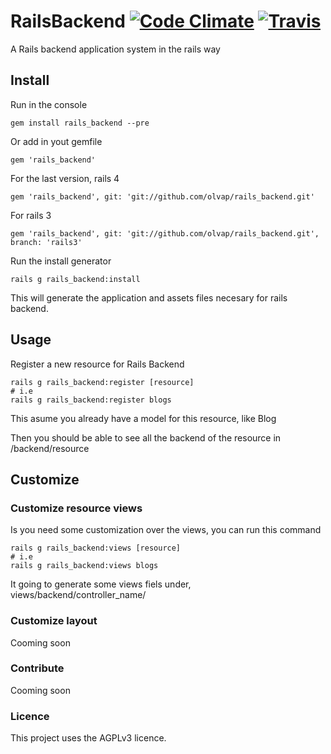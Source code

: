 # RailsBackend [![Code Climate](https://codeclimate.com/github/olvap/rails_backend.png)](https://codeclimate.com/github/olvap/rails_backend) [![Travis](https://travis-ci.org/BlueLemon/rails_backend.png)](https://travis-ci.org/BlueLemon/rails_backend)

A Rails backend application system in the rails way

## Install

Run in the console

    gem install rails_backend --pre

Or add in yout gemfile

    gem 'rails_backend'

For the last version, rails 4

    gem 'rails_backend', git: 'git://github.com/olvap/rails_backend.git'

For rails 3

    gem 'rails_backend', git: 'git://github.com/olvap/rails_backend.git', branch: 'rails3'

Run the install generator

    rails g rails_backend:install

This will generate the application and assets files necesary for rails backend.


## Usage

Register a new resource for Rails Backend

    rails g rails_backend:register [resource]
    # i.e
    rails g rails_backend:register blogs

This asume you already have a model for this resource, like Blog

Then you should be able to see all the backend of the resource in /backend/resource

## Customize


### Customize resource views

Is you need some customization over the views, you can run this command

    rails g rails_backend:views [resource]
    # i.e
    rails g rails_backend:views blogs

It going to generate some views fiels under, views/backend/controller_name/


### Customize layout

Cooming soon

### Contribute

Cooming soon

### Licence

This project uses the AGPLv3 licence.

